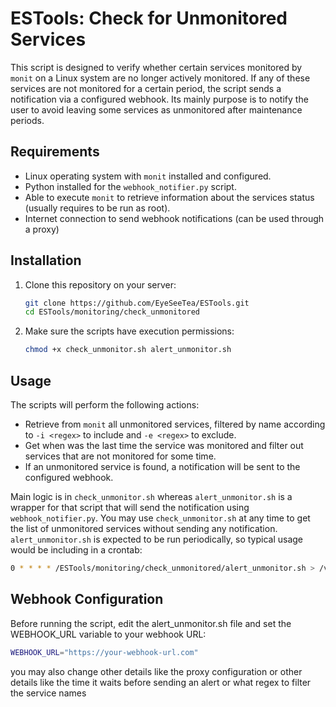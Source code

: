# ESTools: Check for Unmonitored Services

This script is designed to verify whether certain services monitored by `monit` on a Linux system are no longer actively monitored. If any of these services are not monitored for a certain period, the script sends a notification via a configured webhook.
Its mainly purpose is to notify the user to avoid leaving some services as unmonitored after maintenance periods.

## Requirements

- Linux operating system with `monit` installed and configured.
- Python installed for the `webhook_notifier.py` script.
- Able to execute `monit` to retrieve information about the services status (usually requires to be run as root).
- Internet connection to send webhook notifications (can be used through a proxy)

## Installation

1. Clone this repository on your server:

   ```bash
   git clone https://github.com/EyeSeeTea/ESTools.git
   cd ESTools/monitoring/check_unmonitored
   ```

2. Make sure the scripts have execution permissions:

   ```bash
   chmod +x check_unmonitor.sh alert_unmonitor.sh
   ```

## Usage

The scripts will perform the following actions:

- Retrieve from `monit` all unmonitored services, filtered by name according to `-i <regex>` to include and `-e <regex>` to exclude.
- Get when was the last time the service was monitored and filter out services that are not monitored for some time.
- If an unmonitored service is found, a notification will be sent to the configured webhook.

Main logic is in `check_unmonitor.sh` whereas `alert_unmonitor.sh` is a wrapper for that script that will send the notification using `webhook_notifier.py`.
You may use `check_unmonitor.sh` at any time to get the list of unmonitored services without sending any notification.
`alert_unmonitor.sh` is expected to be run periodically, so typical usage would be including in a crontab:

   ```bash
   0 * * * * /ESTools/monitoring/check_unmonitored/alert_unmonitor.sh > /var/log/alert_unmonitor.log
   ```

## Webhook Configuration

Before running the script, edit the alert_unmonitor.sh file and set the WEBHOOK_URL variable to your webhook URL:

   ```bash
   WEBHOOK_URL="https://your-webhook-url.com"
   ```

you may also change other details like the proxy configuration or other details like the time it waits before sending an alert or what regex to filter the service names
